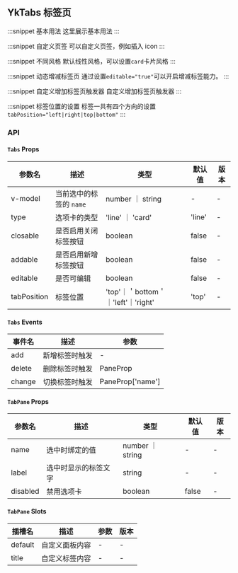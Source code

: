 ## YkTabs 标签页

:::snippet
基本用法
这里展示基本用法
<TabsBase/>
:::

:::snippet
自定义页签
可以自定义页签，例如插入 icon
<TabsTitle/>
:::

:::snippet
不同风格
默认线性风格，可以设置`card`卡片风格
<TabsType/>
:::

:::snippet
动态增减标签页
通过设置`editable="true"`可以开启增减标签能力。
<TabsPrimary/>
:::

:::snippet
自定义增加标签页触发器
自定义增加标签页触发器
<TabsAddTrigger/>
:::

:::snippet
标签位置的设置
标签一共有四个方向的设置 `tabPosition="left|right|top|bottom"`
<TabsPosition/>
:::

### API

#### `Tabs` Props

| 参数名      | 描述                    | 类型                               | 默认值 | 版本 |
| ----------- | ----------------------- | ---------------------------------- | ------ | ---- |
| v-model     | 当前选中的标签的 `name` | number ｜ string                   | -      | -    |
| type        | 选项卡的类型            | 'line' ｜ 'card'                   | 'line' | -    |
| closable    | 是否启用关闭标签按钮    | boolean                            | false  | -    |
| addable     | 是否启用新增标签按钮    | boolean                            | false  | -    |
| editable    | 是否可编辑              | boolean                            | false  | -    |
| tabPosition | 标签位置                | 'top'｜＇bottom＇｜'left'｜'right' | 'top'  | -    |

#### `Tabs` Events

| 事件名 | 描述           | 参数             |
| ------ | -------------- | ---------------- |
| add    | 新增标签时触发 | -                |
| delete | 删除标签时触发 | PaneProp         |
| change | 切换标签时触发 | PaneProp['name'] |

#### `TabPane` Props

| 参数名   | 描述                 | 类型             | 默认值 | 版本 |
| -------- | -------------------- | ---------------- | ------ | ---- |
| name     | 选中时绑定的值       | number ｜ string | -      | -    |
| label    | 选中时显示的标签文字 | string           | -      | -    |
| disabled | 禁用选项卡           | boolean          | false  | -    |

#### `TabPane` Slots

| 插槽名  | 描述           | 参数 | 版本 |
| ------- | -------------- | ---- | ---- |
| default | 自定义面板内容 | -    | -    |
| title   | 自定义标签内容 | -    | -    |

